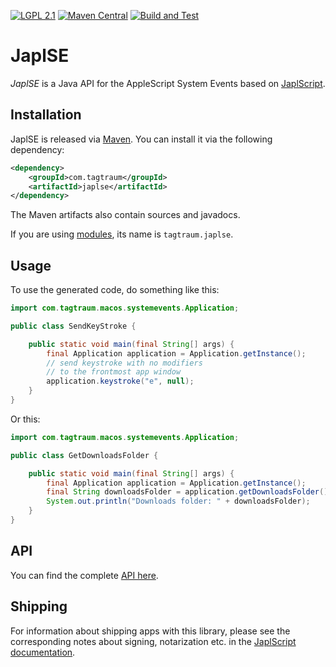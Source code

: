 [![LGPL 2.1](https://img.shields.io/badge/License-LGPL_2.1-blue.svg)](https://www.gnu.org/licenses/old-licenses/lgpl-2.1.html)
[![Maven Central](https://maven-badges.herokuapp.com/maven-central/com.tagtraum/japlse/badge.svg)](https://maven-badges.herokuapp.com/maven-central/com.tagtraum/japlse)
[![Build and Test](https://github.com/japlscript/japlse/workflows/Build%20and%20Test/badge.svg)](https://github.com/japlscript/japlse/actions)


# JaplSE

*JaplSE* is a Java API for the AppleScript System Events based on
[JaplScript](https://github.com/japlscript/japlscript).


## Installation

JaplSE is released via [Maven](https://maven.apache.org).
You can install it via the following dependency:

```xml
<dependency>
    <groupId>com.tagtraum</groupId>
    <artifactId>japlse</artifactId>
</dependency>
```

The Maven artifacts also contain sources and javadocs. 

If you are using [modules](https://en.wikipedia.org/wiki/Java_Platform_Module_System),
its name is `tagtraum.japlse`.


## Usage
                           
To use the generated code, do something like this:

```java
import com.tagtraum.macos.systemevents.Application;

public class SendKeyStroke {

    public static void main(final String[] args) {
        final Application application = Application.getInstance();
        // send keystroke with no modifiers
        // to the frontmost app window
        application.keystroke("e", null);
    }
}
```
              
Or this:

```java
import com.tagtraum.macos.systemevents.Application;

public class GetDownloadsFolder {

    public static void main(final String[] args) {
        final Application application = Application.getInstance();
        final String downloadsFolder = application.getDownloadsFolder().getPosixPath();
        System.out.println("Downloads folder: " + downloadsFolder);
    }
}
```
## API

You can find the complete [API here](https://japlscript.github.io/japlse/com/tagtraum/macos/systemevents/package-summary.html). 


## Shipping

For information about shipping apps with this library, please see
the corresponding notes about signing, notarization etc. in the
[JaplScript documentation](https://github.com/japlscript/japlscript/blob/main/README.md).
